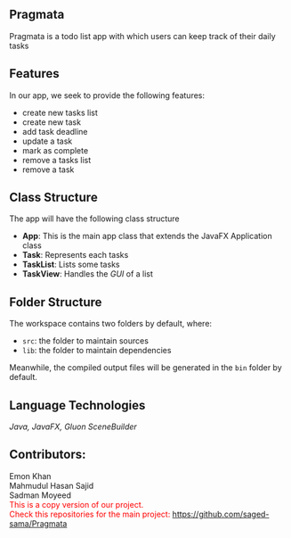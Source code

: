 ## Pragmata

Pragmata is a todo list app with which users can keep track of their daily tasks

## Features

In our app, we seek to provide the following features:
- create new tasks list
- create new task
- add task deadline
- update a task
- mark as complete
- remove a tasks list
- remove a task

## Class Structure

The app will have the following class structure
- **App**: This is the main app class that extends the JavaFX Application class
- **Task**: Represents each tasks
- **TaskList**: Lists some tasks
- **TaskView**: Handles the _GUI_ of a list

## Folder Structure

The workspace contains two folders by default, where:

- `src`: the folder to maintain sources
- `lib`: the folder to maintain dependencies

Meanwhile, the compiled output files will be generated in the `bin` folder by default.

## Language Technologies

_Java, JavaFX, Gluon SceneBuilder_

## Contributors:</br>
Emon Khan</br>
Mahmudul Hasan Sajid</br>
Sadman Moyeed</br>
<font color="red">This is a copy version of our project.<br/>
Check this repositories for the main project:<font color="red"> https://github.com/saged-sama/Pragmata
